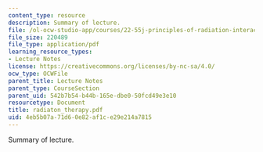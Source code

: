 ```yaml
---
content_type: resource
description: Summary of lecture.
file: /ol-ocw-studio-app/courses/22-55j-principles-of-radiation-interactions-fall-2004/4eb5b07a71d60e82af1ce29e214a7815_radiaton_therapy.pdf
file_size: 220489
file_type: application/pdf
learning_resource_types:
- Lecture Notes
license: https://creativecommons.org/licenses/by-nc-sa/4.0/
ocw_type: OCWFile
parent_title: Lecture Notes
parent_type: CourseSection
parent_uid: 542b7b54-b44b-165e-dbe0-50fcd49e3e10
resourcetype: Document
title: radiaton_therapy.pdf
uid: 4eb5b07a-71d6-0e82-af1c-e29e214a7815
---
```

Summary of lecture.